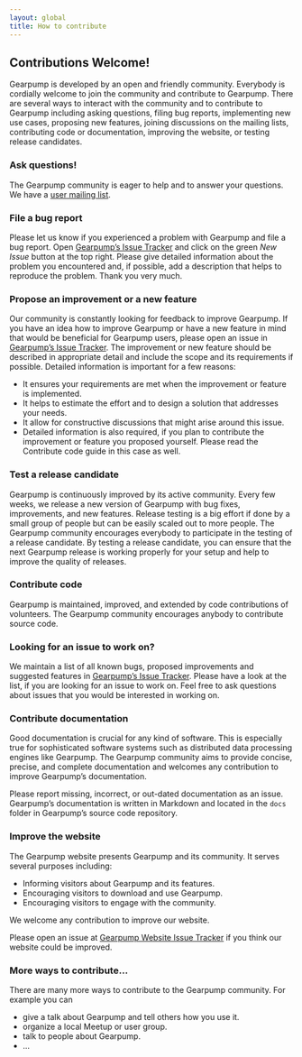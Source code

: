 ```yaml
---
layout: global
title: How to contribute
---
```


## Contributions Welcome!
Gearpump is developed by an open and friendly community. Everybody is cordially welcome to join the community and contribute to Gearpump. There are several ways to interact with the community and to contribute to Gearpump including asking questions, filing bug reports, implementing new use cases, proposing new features, joining discussions on the mailing lists, contributing code or documentation, improving the website, or testing release candidates.

### Ask questions!

The Gearpump community is eager to help and to answer your questions. We have a [user mailing list](https://groups.google.com/forum/#!forum/gearpump-user).

### File a bug report

Please let us know if you experienced a problem with Gearpump and file a bug report. Open [Gearpump’s Issue Tracker](https://github.com/gearpump/gearpump/issues) and click on the green *New Issue* button at the top right. Please give detailed information about the problem you encountered and, if possible, add a description that helps to reproduce the problem. Thank you very much.

### Propose an improvement or a new feature

Our community is constantly looking for feedback to improve Gearpump. If you have an idea how to improve Gearpump or have a new feature in mind that would be beneficial for Gearpump users, please open an issue in [Gearpump’s Issue Tracker](https://github.com/gearpump/gearpump/issues). The improvement or new feature should be described in appropriate detail and include the scope and its requirements if possible. Detailed information is important for a few reasons:

* It ensures your requirements are met when the improvement or feature is implemented.
* It helps to estimate the effort and to design a solution that addresses your needs.
* It allow for constructive discussions that might arise around this issue.
* Detailed information is also required, if you plan to contribute the improvement or feature you proposed yourself. Please read the Contribute code guide in this case as well.

### Test a release candidate

Gearpump is continuously improved by its active community. Every few weeks, we release a new version of Gearpump with bug fixes, improvements, and new features. Release testing is a big effort if done by a small group of people but can be easily scaled out to more people. The Gearpump community encourages everybody to participate in the testing of a release candidate. By testing a release candidate, you can ensure that the next Gearpump release is working properly for your setup and help to improve the quality of releases.

### Contribute code

Gearpump is maintained, improved, and extended by code contributions of volunteers. The Gearpump community encourages anybody to contribute source code.

### Looking for an issue to work on?
We maintain a list of all known bugs, proposed improvements and suggested features in [Gearpump’s Issue Tracker](https://github.com/gearpump/gearpump/issues). Please have a look at the list, if you are looking for an issue to work on. Feel free to ask questions about issues that you would be interested in working on.

### Contribute documentation

Good documentation is crucial for any kind of software. This is especially true for sophisticated software systems such as distributed data processing engines like Gearpump. The Gearpump community aims to provide concise, precise, and complete documentation and welcomes any contribution to improve Gearpump’s documentation.

Please report missing, incorrect, or out-dated documentation as an issue.
Gearpump’s documentation is written in Markdown and located in the `docs` folder in Gearpump’s source code repository.

### Improve the website

The Gearpump website presents Gearpump and its community. It serves several purposes including:

* Informing visitors about Gearpump and its features.
* Encouraging visitors to download and use Gearpump.
* Encouraging visitors to engage with the community.

We welcome any contribution to improve our website.

Please open an issue at [Gearpump Website Issue Tracker](https://github.com/gearpump/gearpump.github.io/issues) if you think our website could be improved.

### More ways to contribute…

There are many more ways to contribute to the Gearpump community. For example you can

* give a talk about Gearpump and tell others how you use it.
* organize a local Meetup or user group.
* talk to people about Gearpump.
* …
